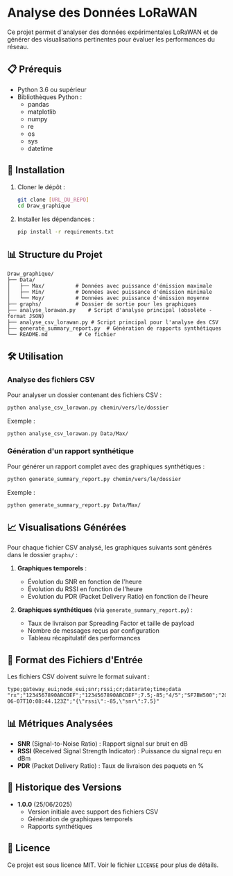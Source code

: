# Analyse des Données LoRaWAN

Ce projet permet d'analyser des données expérimentales LoRaWAN et de générer des visualisations pertinentes pour évaluer les performances du réseau.

## 📋 Prérequis

- Python 3.6 ou supérieur
- Bibliothèques Python :
  - pandas
  - matplotlib
  - numpy
  - re
  - os
  - sys
  - datetime

## 🚀 Installation

1. Cloner le dépôt :
   ```bash
   git clone [URL_DU_REPO]
   cd Draw_graphique
   ```

2. Installer les dépendances :
   ```bash
   pip install -r requirements.txt
   ```

## 📊 Structure du Projet

```
Draw_graphique/
├── Data/
│   ├── Max/          # Données avec puissance d'émission maximale
│   ├── Min/          # Données avec puissance d'émission minimale
│   └── Moy/          # Données avec puissance d'émission moyenne
├── graphs/           # Dossier de sortie pour les graphiques
├── analyse_lorawan.py    # Script d'analyse principal (obsolète - format JSON)
├── analyse_csv_lorawan.py # Script principal pour l'analyse des CSV
├── generate_summary_report.py  # Génération de rapports synthétiques
└── README.md          # Ce fichier
```

## 🛠 Utilisation

### Analyse des fichiers CSV

Pour analyser un dossier contenant des fichiers CSV :

```bash
python analyse_csv_lorawan.py chemin/vers/le/dossier
```

Exemple :
```bash
python analyse_csv_lorawan.py Data/Max/
```

### Génération d'un rapport synthétique

Pour générer un rapport complet avec des graphiques synthétiques :

```bash
python generate_summary_report.py chemin/vers/le/dossier
```
Exemple :
```bash
python generate_summary_report.py Data/Max/
```


## 📈 Visualisations Générées

Pour chaque fichier CSV analysé, les graphiques suivants sont générés dans le dossier `graphs/` :

1. **Graphiques temporels** :
   - Évolution du SNR en fonction de l'heure
   - Évolution du RSSI en fonction de l'heure
   - Évolution du PDR (Packet Delivery Ratio) en fonction de l'heure

2. **Graphiques synthétiques** (via `generate_summary_report.py`) :
   - Taux de livraison par Spreading Factor et taille de payload
   - Nombre de messages reçus par configuration
   - Tableau récapitulatif des performances

## 📝 Format des Fichiers d'Entrée

Les fichiers CSV doivent suivre le format suivant :
```
type;gateway_eui;node_eui;snr;rssi;cr;datarate;time;data
"rx";"1234567890ABCDEF";"1234567890ABCDEF";7.5;-85;"4/5";"SF7BW500";"2025-06-07T10:08:44.123Z";"{\"rssi\":-85,\"snr\":7.5}"
```

## 📊 Métriques Analysées

- **SNR** (Signal-to-Noise Ratio) : Rapport signal sur bruit en dB
- **RSSI** (Received Signal Strength Indicator) : Puissance du signal reçu en dBm
- **PDR** (Packet Delivery Ratio) : Taux de livraison des paquets en %

## 📅 Historique des Versions

- **1.0.0** (25/06/2025)
  - Version initiale avec support des fichiers CSV
  - Génération de graphiques temporels
  - Rapports synthétiques

## 📄 Licence

Ce projet est sous licence MIT. Voir le fichier `LICENSE` pour plus de détails.
